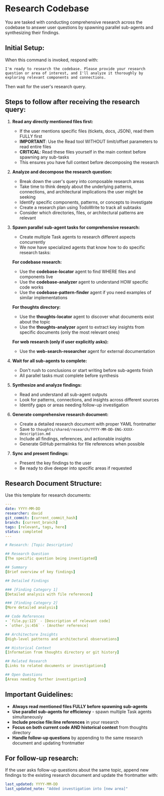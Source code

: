 # Research Codebase

You are tasked with conducting comprehensive research across the codebase to answer user questions by spawning parallel sub-agents and synthesizing their findings.

## Initial Setup:

When this command is invoked, respond with:
```
I'm ready to research the codebase. Please provide your research question or area of interest, and I'll analyze it thoroughly by exploring relevant components and connections.
```

Then wait for the user's research query.

## Steps to follow after receiving the research query:

1. **Read any directly mentioned files first:**
   - If the user mentions specific files (tickets, docs, JSON), read them FULLY first
   - **IMPORTANT**: Use the Read tool WITHOUT limit/offset parameters to read entire files
   - **CRITICAL**: Read these files yourself in the main context before spawning any sub-tasks
   - This ensures you have full context before decomposing the research

2. **Analyze and decompose the research question:**
   - Break down the user's query into composable research areas
   - Take time to think deeply about the underlying patterns, connections, and architectural implications the user might be seeking
   - Identify specific components, patterns, or concepts to investigate
   - Create a research plan using TodoWrite to track all subtasks
   - Consider which directories, files, or architectural patterns are relevant

3. **Spawn parallel sub-agent tasks for comprehensive research:**
   - Create multiple Task agents to research different aspects concurrently
   - We now have specialized agents that know how to do specific research tasks:

   **For codebase research:**
   - Use the **codebase-locator** agent to find WHERE files and components live
   - Use the **codebase-analyzer** agent to understand HOW specific code works
   - Use the **codebase-pattern-finder** agent if you need examples of similar implementations

   **For thoughts directory:**
   - Use the **thoughts-locator** agent to discover what documents exist about the topic
   - Use the **thoughts-analyzer** agent to extract key insights from specific documents (only the most relevant ones)

   **For web research (only if user explicitly asks):**
   - Use the **web-search-researcher** agent for external documentation

4. **Wait for all sub-agents to complete:**
   - Don't rush to conclusions or start writing before sub-agents finish
   - All parallel tasks must complete before synthesis

5. **Synthesize and analyze findings:**
   - Read and understand all sub-agent outputs
   - Look for patterns, connections, and insights across different sources
   - Identify gaps or areas needing follow-up investigation

6. **Generate comprehensive research document:**
   - Create a detailed research document with proper YAML frontmatter
   - Save to `thoughts/shared/research/YYYY-MM-DD-ENG-XXXX-description.md`
   - Include all findings, references, and actionable insights
   - Generate GitHub permalinks for file references when possible

7. **Sync and present findings:**
   - Present the key findings to the user
   - Be ready to dive deeper into specific areas if requested

## Research Document Structure:

Use this template for research documents:

```yaml
---
date: YYYY-MM-DD
researcher: david
git_commit: [current_commit_hash]
branch: [current_branch]
tags: [relevant, tags, here]
status: completed
---

# Research: [Topic Description]

## Research Question
[The specific question being investigated]

## Summary
[Brief overview of key findings]

## Detailed Findings

### [Finding Category 1]
[Detailed analysis with file references]

### [Finding Category 2]
[More detailed analysis]

## Code References
- `file.py:123` - [Description of relevant code]
- `other.js:456` - [Another reference]

## Architecture Insights
[High-level patterns and architectural observations]

## Historical Context
[Information from thoughts directory or git history]

## Related Research
[Links to related documents or investigations]

## Open Questions
[Areas needing further investigation]
```

## Important Guidelines:

- **Always read mentioned files FULLY before spawning sub-agents**
- **Use parallel sub-agents for efficiency** - spawn multiple Task agents simultaneously
- **Include precise file:line references** in your research
- **Focus on both current code AND historical context** from thoughts directory
- **Handle follow-up questions** by appending to the same research document and updating frontmatter

## For follow-up research:
If the user asks follow-up questions about the same topic, append new findings to the existing research document and update the frontmatter with:
```yaml
last_updated: YYYY-MM-DD
last_updated_note: "Added investigation into [new area]"
```